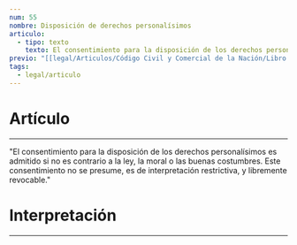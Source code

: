 ```yaml
---
num: 55
nombre: Disposición de derechos personalísimos
articulo:
  - tipo: texto
    texto: El consentimiento para la disposición de los derechos personalísimos es admitido si no es contrario a la ley, la moral o las buenas costumbres. Este consentimiento no se presume, es de interpretación restrictiva, y libremente revocable.
previo: "[[legal/Articulos/Código Civil y Comercial de la Nación/Libro Primero/Título 1/Capítulo 3/Capítulo 3, Derechos y actos personalísimos.md|Capítulo 3, Derechos y actos personalísimos]]"
tags:
  - legal/articulo
---
```

# Artículo
---
"El consentimiento para la disposición de los derechos personalísimos es admitido si no es contrario a la ley, la moral o las buenas costumbres. Este consentimiento no se presume, es de interpretación restrictiva, y libremente revocable."

# Interpretación
---
